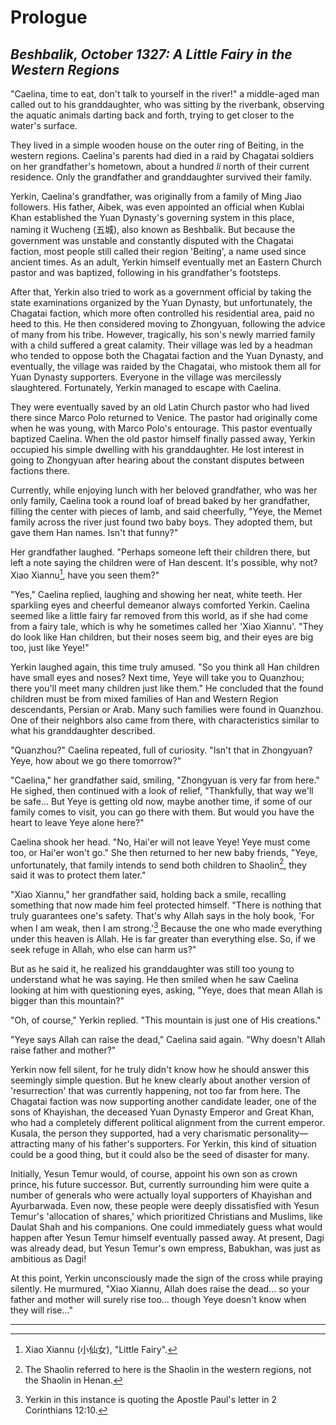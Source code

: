 # Prologue
## *Beshbalik, October 1327: A Little Fairy in the Western Regions*

"Caelina, time to eat, don't talk to yourself in the river!" a middle-aged man called out to his granddaughter, who was sitting by the riverbank, observing the aquatic animals darting back and forth, trying to get closer to the water's surface.

They lived in a simple wooden house on the outer ring of Beiting, in the western regions. Caelina's parents had died in a raid by Chagatai soldiers on her grandfather's hometown, about a hundred *li* north of their current residence. Only the grandfather and granddaughter survived their family.

Yerkin, Caelina's grandfather, was originally from a family of Ming Jiao followers. His father, Aibek, was even appointed an official when Kublai Khan established the Yuan Dynasty's governing system in this place, naming it Wucheng (五城), also known as Beshbalik. But because the government was unstable and constantly disputed with the Chagatai faction, most people still called their region 'Beiting', a name used since ancient times. As an adult, Yerkin himself eventually met an Eastern Church pastor and was baptized, following in his grandfather's footsteps.

After that, Yerkin also tried to work as a government official by taking the state examinations organized by the Yuan Dynasty, but unfortunately, the Chagatai faction, which more often controlled his residential area, paid no heed to this. He then considered moving to Zhongyuan, following the advice of many from his tribe. However, tragically, his son's newly married family with a child suffered a great calamity. Their village was led by a headman who tended to oppose both the Chagatai faction and the Yuan Dynasty, and eventually, the village was raided by the Chagatai, who mistook them all for Yuan Dynasty supporters. Everyone in the village was mercilessly slaughtered. Fortunately, Yerkin managed to escape with Caelina.

They were eventually saved by an old Latin Church pastor who had lived there since Marco Polo returned to Venice. The pastor had originally come when he was young, with Marco Polo's entourage. This pastor eventually baptized Caelina. When the old pastor himself finally passed away, Yerkin occupied his simple dwelling with his granddaughter. He lost interest in going to Zhongyuan after hearing about the constant disputes between factions there.

Currently, while enjoying lunch with her beloved grandfather, who was her only family, Caelina took a round loaf of bread baked by her grandfather, filling the center with pieces of lamb, and said cheerfully, "Yeye, the Memet family across the river just found two baby boys. They adopted them, but gave them Han names. Isn't that funny?"

Her grandfather laughed. "Perhaps someone left their children there, but left a note saying the children were of Han descent. It's possible, why not? Xiao Xiannu[^xiao-xiannu], have you seen them?"

[^xiao-xiannu]: Xiao Xiannu (小仙女), "Little Fairy".

"Yes," Caelina replied, laughing and showing her neat, white teeth. Her sparkling eyes and cheerful demeanor always comforted Yerkin. Caelina seemed like a little fairy far removed from this world, as if she had come from a fairy tale, which is why he sometimes called her 'Xiao Xiannu'. "They do look like Han children, but their noses seem big, and their eyes are big too, just like Yeye!"

Yerkin laughed again, this time truly amused. "So you think all Han children have small eyes and noses? Next time, Yeye will take you to Quanzhou; there you'll meet many children just like them." He concluded that the found children must be from mixed families of Han and Western Region descendants, Persian or Arab. Many such families were found in Quanzhou. One of their neighbors also came from there, with characteristics similar to what his granddaughter described.

"Quanzhou?" Caelina repeated, full of curiosity. "Isn't that in Zhongyuan? Yeye, how about we go there tomorrow?"

"Caelina," her grandfather said, smiling, "Zhongyuan is very far from here." He sighed, then continued with a look of relief, "Thankfully, that way we'll be safe... But Yeye is getting old now, maybe another time, if some of our family comes to visit, you can go there with them. But would you have the heart to leave Yeye alone here?"

Caelina shook her head. "No, Hai'er will not leave Yeye! Yeye must come too, or Hai'er won't go." She then returned to her new baby friends, "Yeye, unfortunately, that family intends to send both children to Shaolin[^shaolin], they said it was to protect them later."

[^shaolin]: The Shaolin referred to here is the Shaolin in the western regions, not the Shaolin in Henan.

"Xiao Xiannu," her grandfather said, holding back a smile, recalling something that now made him feel protected himself. "There is nothing that truly guarantees one's safety. That's why Allah says in the holy book, 'For when I am weak, then I am strong.'[^quote-1] Because the one who made everything under this heaven is Allah. He is far greater than everything else. So, if we seek refuge in Allah, who else can harm us?"

[^quote-1]: Yerkin in this instance is quoting the Apostle Paul's letter in 2 Corinthians 12:10.

But as he said it, he realized his granddaughter was still too young to understand what he was saying. He then smiled when he saw Caelina looking at him with questioning eyes, asking, "Yeye, does that mean Allah is bigger than this mountain?"

"Oh, of course," Yerkin replied. "This mountain is just one of His creations."

"Yeye says Allah can raise the dead," Caelina said again. "Why doesn't Allah raise father and mother?"

Yerkin now fell silent, for he truly didn't know how he should answer this seemingly simple question. But he knew clearly about another version of 'resurrection' that was currently happening, not too far from here. The Chagatai faction was now supporting another candidate leader, one of the sons of Khayishan, the deceased Yuan Dynasty Emperor and Great Khan, who had a completely different political alignment from the current emperor. Kusala, the person they supported, had a very charismatic personality—attracting many of his father's supporters. For Yerkin, this kind of situation could be a good thing, but it could also be the seed of disaster for many.

Initially, Yesun Temur would, of course, appoint his own son as crown prince, his future successor. But, currently surrounding him were quite a number of generals who were actually loyal supporters of Khayishan and Ayurbarwada. Even now, these people were deeply dissatisfied with Yesun Temur's 'allocation of shares,' which prioritized Christians and Muslims, like Daulat Shah and his companions. One could immediately guess what would happen after Yesun Temur himself eventually passed away. At present, Dagi was already dead, but Yesun Temur's own empress, Babukhan, was just as ambitious as Dagi!

At this point, Yerkin unconsciously made the sign of the cross while praying silently. He murmured, "Xiao Xiannu, Allah does raise the dead... so your father and mother will surely rise too... though Yeye doesn't know when they will rise..."

---

